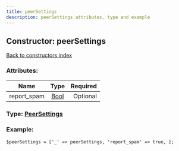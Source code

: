 ```yaml
---
title: peerSettings
description: peerSettings attributes, type and example
---
```

## Constructor: peerSettings  
[Back to constructors index](index.md)



### Attributes:

| Name     |    Type       | Required |
|----------|:-------------:|---------:|
|report\_spam|[Bool](../types/Bool.md) | Optional|



### Type: [PeerSettings](../types/PeerSettings.md)


### Example:

```
$peerSettings = ['_' => peerSettings, 'report_spam' => true, ];
```